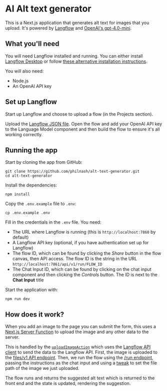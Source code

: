 # AI Alt text generator

This is a Next.js application that generates alt text for images that you upload. It's powered by [Langflow](https://www.langflow.org/) and [OpenAI's gpt-4.0-mini](https://platform.openai.com/docs/models/gpt-4o-mini).

## What you'll need

You will need Langflow installed and running. You can either install [Langflow Desktop](https://www.langflow.org/desktop) or follow [these alternative installation instructions](https://docs.langflow.org/get-started-installation).

You will also need:

- Node.js
- An OpenAI API key

## Set up Langflow

Start up Langflow and choose to upload a flow (in the Projects section).

Upload the [Langflow JSON file](./langflow/Alt%20text%20generator.json). Open the flow and add your OpenAI API key to the Language Model component and then build the flow to ensure it's all working correctly.

## Running the app

Start by cloning the app from GitHub:

```
git clone https://github.com/philnash/alt-text-generator.git
cd alt-text-generator
```

Install the dependencies:

```
npm install
```

Copy the `.env.example` file to `.env`:

```
cp .env.example .env
```

Fill in the credentials in the `.env` file. You need:

- The URL where Langflow is running (this is `http://localhost:7860` by default)
- A Langflow API key (optional, if you have authentication set up for Langflow)
- The flow ID, which can be found by clicking the _Share_ button in the flow canvas, then API access. The flow ID is the string in the URL `http://localhost:7861/api/v1/run/FLOW_ID`
- The Chat Input ID, which can be found by clicking on the chat input component and then clicking the _Controls_ button. The ID is next to the **Chat Input** title

Start the application with:

```
npm run dev
```

## How does it work?

When you add an image to the page you can submit the form, this uses a [Next.js Server Function](https://nextjs.org/docs/app/getting-started/updating-data#what-are-server-functions) to upload the image and any other data to the server.

This is handled by the [`uploadImageAction`](./src/app/actions/upload.ts) which uses the [Langflow API client](https://npmjs.com/package/@datastax/langflow-client) to send the data to the Langflow API. First, the image is uploaded to the [files/v1 API endpoint](https://docs.langflow.org/api-files#upload-image-files-v1). Then, we run the flow using the [/run endpoint](https://docs.langflow.org/api-flows-run), passing the instructions as the chat input and using a [tweak](https://docs.langflow.org/concepts-publish#input-schema) to set the file path of the image we just uploaded.

The flow runs and returns the suggested alt text which is returned to the front end and the state is updated, rendering the suggestion.
